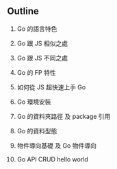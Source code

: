 ## Outline

1. Go 的語言特色

2. Go 跟 JS 相似之處

3. Go 跟 JS 不同之處

4. Go 的 FP 特性

5. 如何從 JS 超快速上手 Go

6. Go 環境安裝

7. Go 的資料夾路徑 及 package 引用

8. Go 的資料型態

9. 物件導向基礎 及 Go 物件導向

10. Go API CRUD hello world
